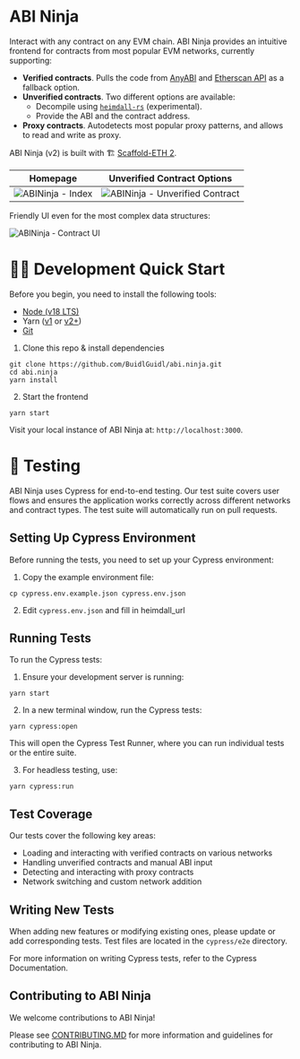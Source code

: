 # ABI Ninja

Interact with any contract on any EVM chain. ABI Ninja provides an intuitive frontend for contracts from most popular EVM networks, currently supporting:

- **Verified contracts**. Pulls the code from [AnyABI](https://anyabi.xyz/) and [Etherscan API](https://docs.etherscan.io/) as a fallback option.
- **Unverified contracts**. Two different options are available:
  - Decompile using [`heimdall-rs`](https://github.com/Jon-Becker/heimdall-rs) (experimental).
  - Provide the ABI and the contract address.
- **Proxy contracts**. Autodetects most popular proxy patterns, and allows to read and write as proxy.

ABI Ninja (v2) is built with 🏗 [Scaffold-ETH 2](https://github.com/scaffold-eth/scaffold-eth-2).

|                                                     Homepage                                                      |                                                   Unverified Contract Options                                                   |
| :---------------------------------------------------------------------------------------------------------------: | :-----------------------------------------------------------------------------------------------------------------------------: |
| ![ABINinja - Index](https://github.com/BuidlGuidl/abi.ninja/assets/55535804/3b7e0f12-1423-4835-bda3-2e12d65b4f15) | ![ABINinja - Unverified Contract](https://github.com/BuidlGuidl/abi.ninja/assets/55535804/d30d76a3-35d0-4b3f-8633-c8e531999be6) |

Friendly UI even for the most complex data structures:

![ABINinja - Contract UI](https://github.com/BuidlGuidl/abi.ninja/assets/55535804/7b3ec72b-c70b-4357-9f76-d10cb673530c)

# 🏄‍♂️ Development Quick Start

Before you begin, you need to install the following tools:

- [Node (v18 LTS)](https://nodejs.org/en/download/)
- Yarn ([v1](https://classic.yarnpkg.com/en/docs/install/) or [v2+](https://yarnpkg.com/getting-started/install))
- [Git](https://git-scm.com/downloads)

1. Clone this repo & install dependencies

```
git clone https://github.com/BuidlGuidl/abi.ninja.git
cd abi.ninja
yarn install
```

2. Start the frontend

```
yarn start
```

Visit your local instance of ABI Ninja at: `http://localhost:3000`.

# 🧪 Testing

ABI Ninja uses Cypress for end-to-end testing. Our test suite covers user flows and ensures the application works correctly across different networks and contract types. The test suite will automatically run on pull requests.

## Setting Up Cypress Environment

Before running the tests, you need to set up your Cypress environment:

1. Copy the example environment file:
  
```
cp cypress.env.example.json cypress.env.json
```

2. Edit `cypress.env.json` and fill in heimdall_url


## Running Tests

To run the Cypress tests:

1. Ensure your development server is running:

```
yarn start
```

2. In a new terminal window, run the Cypress tests:

```
yarn cypress:open
```

This will open the Cypress Test Runner, where you can run individual tests or the entire suite.

3. For headless testing, use:

```
yarn cypress:run
```

## Test Coverage

Our tests cover the following key areas:

- Loading and interacting with verified contracts on various networks
- Handling unverified contracts and manual ABI input
- Detecting and interacting with proxy contracts
- Network switching and custom network addition

## Writing New Tests

When adding new features or modifying existing ones, please update or add corresponding tests. Test files are located in the `cypress/e2e` directory.

For more information on writing Cypress tests, refer to the Cypress Documentation.


## Contributing to ABI Ninja

We welcome contributions to ABI Ninja!

Please see [CONTRIBUTING.MD](https://github.com/BuidlGuidl/abi.ninja/blob/main/CONTRIBUTING.md) for more information and guidelines for contributing to ABI Ninja.
